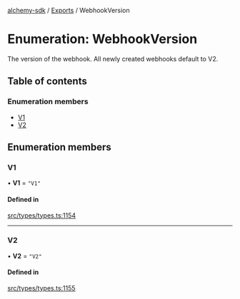 [alchemy-sdk](../README.md) / [Exports](../modules.md) / WebhookVersion

# Enumeration: WebhookVersion

The version of the webhook. All newly created webhooks default to V2.

## Table of contents

### Enumeration members

- [V1](WebhookVersion.md#v1)
- [V2](WebhookVersion.md#v2)

## Enumeration members

### V1

• **V1** = `"V1"`

#### Defined in

[src/types/types.ts:1154](https://github.com/alchemyplatform/alchemy-sdk-js/blob/ae0aa3f0/src/types/types.ts#L1154)

___

### V2

• **V2** = `"V2"`

#### Defined in

[src/types/types.ts:1155](https://github.com/alchemyplatform/alchemy-sdk-js/blob/ae0aa3f0/src/types/types.ts#L1155)
